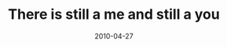 ---
layout: base.njk
title : 'There is still a me and still a you' 
view_title : 'There is still a me and still a you' 
year : '2010' 
date : '2010-04-27' 
img_file : '/drawing/thereisstillameandstillayou.png' 
html_file : 'thereisstillameandstillayou' 
next_html : 'itranaway.html' 
year_order : '64' 
permalink : "title/{{html_file}}.html"
---